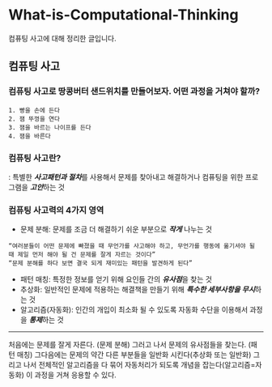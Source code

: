 # What-is-Computational-Thinking
컴퓨팅 사고에 대해 정리한 글입니다.


## 컴퓨팅 사고

### 컴퓨팅 사고로 땅콩버터 샌드위치를 만들어보자. 어떤 과정을 거쳐야 할까?

```
1. 빵을 손에 든다
2. 잼 뚜껑을 연다
3. 잼을 바르는 나이프를 든다
4. 잼을 바른다
```

### 컴퓨팅 사고란?
: 특별한 ***사고패턴과 절차***를 사용해서 문제를 찾아내고 해결하거나 컴퓨팅을 위한 프로그램을 ***고안***하는 것

### 컴퓨팅 사고력의 4가지 영역

* 문제 분해: 문제를 조금 더 해결하기 쉬운 부분으로 ***작게*** 나누는 것
```
“여러분들이 어떤 문제에 빠졌을 때 무언가를 사고해야 하고, 무언가를 행동에 옮기셔야 될 때 제일 먼저 해야 될 건 문제를 잘게 자르는 것이다”
“문제 분해를 하다 보면 결국 되게 재미있는 패턴을 발견하게 된다”
```
* 패턴 매칭: 특정한 정보를 얻기 위해 요인들 간의 ***유사점***을 찾는 것
* 추상화: 일반적인 문제에 적용하는 해결책을 만들기 위해 ***특수한 세부사항을 무시***하는 것
* 알고리즘(자동화): 인간의 개입이 최소화 될 수 있도록 자동화 수단을 이용해서 과정을 ***통제***하는 것

***

처음에는 문제를 잘게 자른다. (문제 분해) 그러고 나서 문제의 유사점들을 찾는다. (패턴 매칭) 그다음에는 문제의 약간 다른 부분들을 일반화 시킨다(추상화 또는 일반화) 그리고 나서 전체적인 알고리즘을 다 묶어 자동처리가 되도록 개념을 잡는다(알고리즘=자동화) 이 과정을 거쳐 응용할 수 있다.